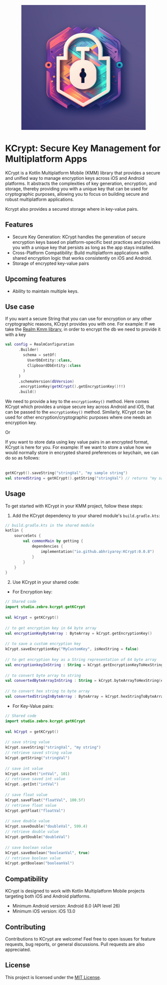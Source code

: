 <p align="center"><img src="KCrypt.png" height="400"></p>

# KCrypt: Secure Key Management for Multiplatform Apps

KCrypt is a Kotlin Multiplatform Mobile (KMM) library that provides a secure and unified way to manage encryption keys across iOS and Android platforms. It abstracts the complexities of key generation, encryption, and storage, thereby providing you with a unique key that can be used for cryptographic purposes, allowing you to focus on building secure and robust multiplatform applications.

Kcrypt also provides a secured storage where in key-value pairs.

## Features

- Secure Key Generation: KCrypt handles the generation of secure encryption keys based on platform-specific best practices and provides you with a unique key that persists as long as the app stays installed.
- Cross-Platform Compatibility: Build multiplatform applications with shared encryption logic that works consistently on iOS and Android.
- Storage of encrypted key-value pairs

## Upcoming features
- Ability to maintain multiple keys.

## Use case

If you want a secure String that you can use for encryption or any other cryptographic reasons, KCrpyt provides you with one.
For example:
If we take the [Realm Kmm library](https://github.com/realm/realm-kotlin), in order to encrypt the db we need to provide it with a key

```kotlin
val config = RealmConfiguration
      .Builder(
        schema = setOf(
          UserDbEntity::class,
          ClipboardDbEntity::class
        )
      )
      .schemaVersion(dbVersion)
      .encryptionKey(getKCrypt().getEncryptionKey()!!)
      .build()
```
We need to provide a key to the `encryptionKey()` method. Here comes KCrypt which provides a unique secure key across Android and iOS, that can be passed to the `encryptionKey()` method. Similarly, KCrypt can be used for other encryption/cryptographic purposes where one needs an encryption key.

Or

If you want to store data using key value pairs in an encrypted format, KCrypt is here for you.
For example:
If we want to store a value how we would normally store in encrypted shared preferences or keychain, we can do so as follows:

```kotlin

getKCrypt().saveString("stringVal", "my sample string")
val storedString = getKCrypt().getString("stringVal") // returns "my sample string"

```

## Usage

To get started with KCrypt in your KMM project, follow these steps:

1. Add the KCrypt dependency to your shared module's `build.gradle.kts`:
   
```kotlin
// build.gradle.kts in the shared module
kotlin {
    sourceSets {
        val commonMain by getting {
            dependencies {
                implementation("io.github.abhriyaroy:KCrypt:0.0.8")
            }
        }
    }
}
```

2. Use KCrypt in your shared code:

- For Encryption key:

```kotlin
// Shared code
import studio.zebro.kcrypt.getKCrypt

val kCrypt = getKCrypt()

// to get encryption key in 64 byte array
val encryptionKeyByteArray : ByteArray = kCrypt.getEncryptionKey()

// to save a custom encryption key
kCrypt.saveEncryptionKey("MyCustomKey", isHexString = false)

// to get encryption key as a String representation of 64 byte array
val encryptionkeyInString : String = kCrypt.getEncryptionKeyToHexString()

// to convert byte array to string
val convertedByteArrayInString : String = kCrypt.byteArrayToHexString(encryptionKeyByteArray)

// to convert hex string to byte array
val convertedStringInByteArray : ByteArray = kCrypt.hexStringToByteArray(encryptionkeyInString)

```
  - For Key-Value pairs:

```kotlin
// Shared code
import studio.zebro.kcrypt.getKCrypt

val kCrypt = getKCrypt()

// save string value
kCrypt.saveString("stringVal", "my string")
// retrieve saved string value
kCrypt.getString("stringVal")

// save int value
kCrypt.saveInt("intVal", 101)
// retrieve saved int value
kCrypt..getInt("intVal")

// save float value
kCrypt.saveFloat("floatVal", 100.5f)
// retrieve float value
kCrypt.getFloat("floatVal")

// save double value
kCrypt.saveDouble("doubleVal", 599.4)
// retrieve double value
kCrypt.getDouble("doubleVal")

// save boolean value
kCrypt.saveBoolean("booleanVal", true)
// retrieve boolean value
kCrypt.getBoolean("booleanVal")

```


## Compatibility

KCrypt is designed to work with Kotlin Multiplatform Mobile projects targeting both iOS and Android platforms.

- Minimum Android version: Android 8.0 (API level 26)
- Minimum iOS version: iOS 13.0

## Contributing

Contributions to KCrypt are welcome! Feel free to open issues for feature requests, bug reports, or general discussions. Pull requests are also appreciated.

## License

This project is licensed under the [MIT License](LICENSE).
